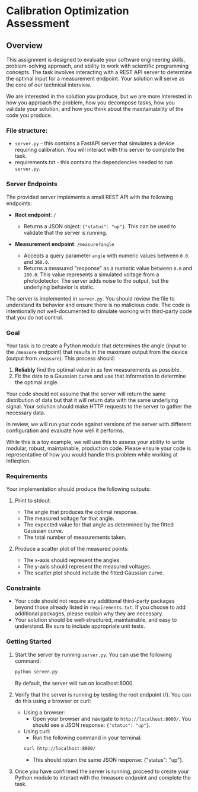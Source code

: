 Calibration Optimization Assessment
=======

## Overview
This assignment is designed to evaluate your software engineering skills, problem-solving approach, and ability to work with scientific programming concepts. The task involves interacting with a REST API server to determine the optimal input for a measurement endpoint. Your solution will serve as the core of our technical interview.

We are interested in the solution you produce, but we are more interested in how you approach the problem, how you decompose tasks, how you validate your solution, and how you think about the maintainability of the code you produce.

### File structure:
- `server.py` - this contains a FastAPI server that simulates a device requiring calibration. You will interact with this server to complete the task.
- requirements.txt - this contains the dependencies needed to run `server.py`.

### Server Endpoints

The provided server implements a small REST API with the following endpoints:

- **Root endpoint**: `/`
  - Returns a JSON object: `{"status": "up"}`. This can be used to validate that the server is running.

- **Measurement endpoint**: `/measure?angle`
  - Accepts a query parameter `angle` with numeric values between `0.0` and `360.0`.
  - Returns a measured "response" as a numeric value between `0.0` and `100.0`. This value represents a simulated voltage from a photodetector. The server adds noise to the output, but the underlying behavior is static.

The server is implemented in `server.py`. You should review the file to understand its behavior and ensure there is no malicious code. The code is intentionally not well-documented to simulate working with third-party code that you do not control.

### Goal
Your task is to create a Python module that determines the angle (input to the `/measure` endpoint) that results in the maximum output from the device (output from `/measure`). This process should:

1. **Reliably** find the optimal value in as few measurements as possible.
2. Fit the data to a Gaussian curve and use that information to determine the optimal angle.

Your code should not assume that the server will return the same distribution of data but that it will return data with the same underlying signal. Your solution should make HTTP requests to the server to gather the necessary data.

In review, we will run your code against versions of the server with different configuration and evaluate how well it performs.

While this is a toy example, we will use this to assess your ability to write modular, robust, maintainable, production code. Please ensure your code is representative of how you would handle this problem while working at Infleqtion.

### Requirements
Your implementation should produce the following outputs:

1. Print to stdout:
   - The angle that produces the optimal response.
   - The measured voltage for that angle.
   - The expected value for that angle as determined by the fitted Gaussian curve.
   - The total number of measurements taken.

2. Produce a scatter plot of the measured points:
   - The x-axis should represent the angles.
   - The y-axis should represent the measured voltages.
   - The scatter plot should include the fitted Gaussian curve.

### Constraints
- Your code should not require any additional third-party packages beyond those already listed in `requirements.txt`. If you choose to add additional packages, please explain why they are necessary.
- Your solution should be well-structured, maintainable, and easy to understand. Be sure to include appropriate unit tests.

### Getting Started
1. Start the server by running `server.py`. You can use the following command:
   ```bash
   python server.py
   ```
   By default, the server will run on localhost:8000.

2. Verify that the server is running by testing the root endpoint (/). You can do this using a browser or curl:

    - Using a browser: 
        - Open your browser and navigate to `http://localhost:8000/`. You should see a JSON response: `{"status": "up"}`.
    - Using curl: 
        - Run the following command in your terminal:
        ```bash
        curl http://localhost:8000/
        ```
        - This should return the same JSON response: {"status": "up"}.
3. Once you have confirmed the server is running, proceed to create your Python module to interact with the /measure endpoint and complete the task.

